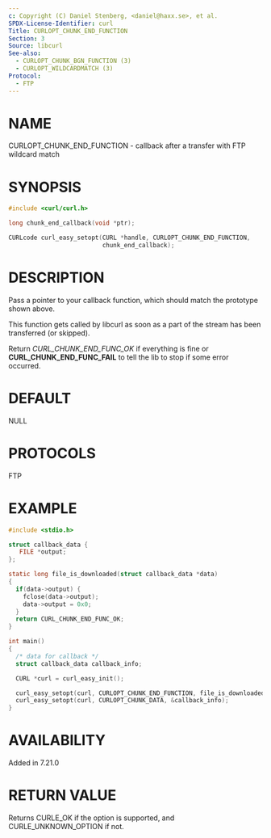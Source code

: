 ```yaml
---
c: Copyright (C) Daniel Stenberg, <daniel@haxx.se>, et al.
SPDX-License-Identifier: curl
Title: CURLOPT_CHUNK_END_FUNCTION
Section: 3
Source: libcurl
See-also:
  - CURLOPT_CHUNK_BGN_FUNCTION (3)
  - CURLOPT_WILDCARDMATCH (3)
Protocol:
  - FTP
---
```


# NAME

CURLOPT_CHUNK_END_FUNCTION - callback after a transfer with FTP wildcard match

# SYNOPSIS

~~~c
#include <curl/curl.h>

long chunk_end_callback(void *ptr);

CURLcode curl_easy_setopt(CURL *handle, CURLOPT_CHUNK_END_FUNCTION,
                          chunk_end_callback);
~~~

# DESCRIPTION

Pass a pointer to your callback function, which should match the prototype
shown above.

This function gets called by libcurl as soon as a part of the stream has been
transferred (or skipped).

Return *CURL_CHUNK_END_FUNC_OK* if everything is fine or
**CURL_CHUNK_END_FUNC_FAIL** to tell the lib to stop if some error occurred.

# DEFAULT

NULL

# PROTOCOLS

FTP

# EXAMPLE

~~~c
#include <stdio.h>

struct callback_data {
   FILE *output;
};

static long file_is_downloaded(struct callback_data *data)
{
  if(data->output) {
    fclose(data->output);
    data->output = 0x0;
  }
  return CURL_CHUNK_END_FUNC_OK;
}

int main()
{
  /* data for callback */
  struct callback_data callback_info;

  CURL *curl = curl_easy_init();

  curl_easy_setopt(curl, CURLOPT_CHUNK_END_FUNCTION, file_is_downloaded);
  curl_easy_setopt(curl, CURLOPT_CHUNK_DATA, &callback_info);
}
~~~

# AVAILABILITY

Added in 7.21.0

# RETURN VALUE

Returns CURLE_OK if the option is supported, and CURLE_UNKNOWN_OPTION if not.
